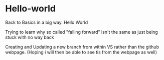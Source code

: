 # Hello-world
Back to Basics in a big way. Hello World

Trying to learn why so called "falling forward" isn't the same as just being stuck with no way back

Creating and Updating a new branch from within VS rather than the github webpage. (Hoping i will then be able to see tis from the webpage as well)


